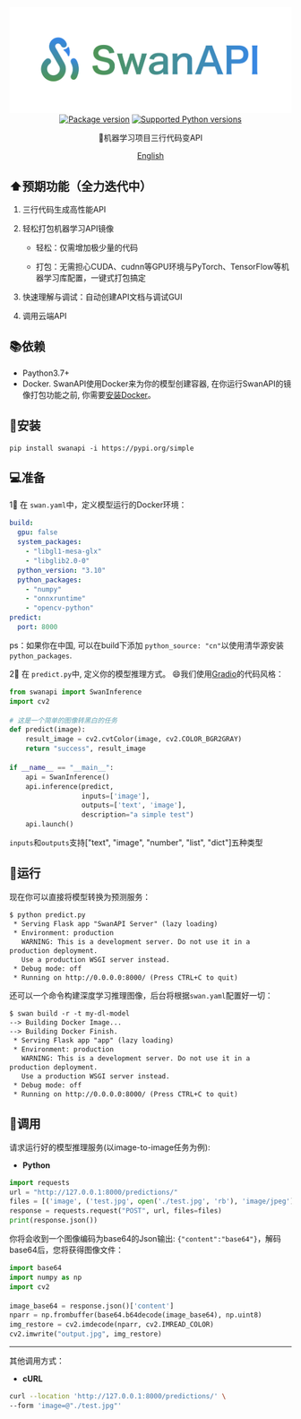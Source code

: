 <div align="center">
<img src="assets/logo.png" width="600">
</div>





<div align="center">
  <a href="https://pypi.org/project/swanapi" target="_blank">
    <img src="https://img.shields.io/pypi/v/swanapi?color=%2334D058&label=pypi%20package" alt="Package version"></a>
<a href="https://pypi.org/project/fastapi" target="_blank">
    <img src="https://img.shields.io/pypi/pyversions/fastapi.svg?color=%2334D058" alt="Supported Python versions">
</a>
</div>

<span style="text-align:center; display:inline-block; width:100%">🤖️机器学习项目三行代码变API</span>

<span style="text-align:center; display:inline-block; width:100%">[English](README_EN.md)</span>

## ⬆️预期功能（全力迭代中）

1. 三行代码生成高性能API

2. 轻松打包机器学习API镜像

   - 轻松：仅需增加极少量的代码

   - 打包：无需担心CUDA、cudnn等GPU环境与PyTorch、TensorFlow等机器学习库配置，一键式打包搞定

3. 快速理解与调试：自动创建API文档与调试GUI

4. 调用云端API



## 📚依赖

- Paython3.7+
- Docker. SwanAPI使用Docker来为你的模型创建容器, 在你运行SwanAPI的镜像打包功能之前, 你需要[安装Docker](https://docs.docker.com/get-docker/)。



## 🔧安装

```
pip install swanapi -i https://pypi.org/simple
```



## 💻准备

1⃣️ 在 `swan.yaml`中，定义模型运行的Docker环境：

```yaml
build:
  gpu: false
  system_packages:
    - "libgl1-mesa-glx"
    - "libglib2.0-0"
  python_version: "3.10"
  python_packages:
    - "numpy"
    - "onnxruntime"
    - "opencv-python"
predict:
  port: 8000
```

ps：如果你在中国, 可以在build下添加 `python_source: "cn"`以使用清华源安装 `python_packages`.



2⃣️ 在 `predict.py`中, 定义你的模型推理方式。 😄我们使用[Gradio](https://github.com/gradio-app/gradio)的代码风格：

```python
from swanapi import SwanInference
import cv2

# 这是一个简单的图像转黑白的任务
def predict(image):
    result_image = cv2.cvtColor(image, cv2.COLOR_BGR2GRAY)
    return "success", result_image

if __name__ == "__main__":
    api = SwanInference()
    api.inference(predict,
                  inputs=['image'],
                  outputs=['text', 'image'],
                  description="a simple test")
    api.launch()
```

`inputs`和`outputs`支持["text", "image", "number", "list", "dict"]五种类型



## 🚀运行

现在你可以直接将模型转换为预测服务：

```console
$ python predict.py
 * Serving Flask app "SwanAPI Server" (lazy loading)
 * Environment: production
   WARNING: This is a development server. Do not use it in a production deployment.
   Use a production WSGI server instead.
 * Debug mode: off
 * Running on http://0.0.0.0:8000/ (Press CTRL+C to quit)
```

还可以一个命令构建深度学习推理图像，后台将根据`swan.yaml`配置好一切：

```console
$ swan build -r -t my-dl-model
--> Building Docker Image...
--> Building Docker Finish.
 * Serving Flask app "app" (lazy loading)
 * Environment: production
   WARNING: This is a development server. Do not use it in a production deployment.
   Use a production WSGI server instead.
 * Debug mode: off
 * Running on http://0.0.0.0:8000/ (Press CTRL+C to quit)
```



## 🚢调用

请求运行好的模型推理服务(以image-to-image任务为例):

- **Python**

```python
import requests
url = "http://127.0.0.1:8000/predictions/"
files = [('image', ('test.jpg', open('./test.jpg', 'rb'), 'image/jpeg'))]
response = requests.request("POST", url, files=files)
print(response.json())
```

你将会收到一个图像编码为base64的Json输出: `{"content":"base64"}`，解码base64后，您将获得图像文件：

```python
import base64
import numpy as np
import cv2

image_base64 = response.json()['content']
nparr = np.frombuffer(base64.b64decode(image_base64), np.uint8)
img_restore = cv2.imdecode(nparr, cv2.IMREAD_COLOR)
cv2.imwrite("output.jpg", img_restore)
```

---

其他调用方式：

- **cURL**

```bash
curl --location 'http://127.0.0.1:8000/predictions/' \
--form 'image=@"./test.jpg"'
```

